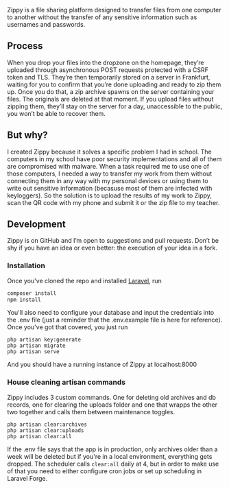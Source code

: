 Zippy is a file sharing platform designed to transfer files from one computer to another without the transfer of any sensitive information such as usernames and passwords.
## Process
When you drop your files into the dropzone on the homepage, they’re uploaded through asynchronous POST requests protected with a CSRF token and TLS. They’re then temporarily stored on a server in Frankfurt, waiting for you to confirm that you’re done uploading and ready to zip them up. Once you do that, a zip archive spawns on the server containing your files. The originals are deleted at that moment. If you upload files without zipping them, they’ll stay on the server for a day, unaccessible to the public, you won’t be able to recover them.
## But why?
I created Zippy because it solves a specific problem I had in school. The computers in my school have poor security implementations and all of them are compromised with malware. When a task required me to use one of those computers, I needed a way to transfer my work from them without connecting them in any way with my personal devices or using them to write out sensitive information (becasuse most of them are infected with keyloggers). So the solution is to upload the results of my work to Zippy, scan the QR code with my phone and submit it or the zip file to my teacher.
## Development
Zippy is on GitHub and I’m open to suggestions and pull requests. Don’t be shy if you have an idea or even better: the execution of your idea in a fork.
### Installation
Once you've cloned the repo and installed [Laravel](https://www.laravel.com/docs), run
```bash
composer install
npm install
```
You'll also need to configure your database and input the credentials into the .env file (just a reminder that the .env.example file is here for reference). Once you've got that covered, you just run
```
php artisan key:generate
php artisan migrate
php artisan serve
```
And you should have a running instance of Zippy at localhost:8000
### House cleaning artisan commands
Zippy includes 3 custom commands. One for deleting old archives and db records, one for clearing the uploads folder and one that wrapps the other two together and calls them between maintenance toggles.
```
php artisan clear:archives
php artisan clear:uploads
php artisan clear:all
```
If the .env file says that the app is in production, only archives older than a week will be deleted but if you're in a local environment, everything gets dropped.
The scheduler calls ```clear:all``` daily at 4, but in order to make use of that you need to either configure cron jobs or set up scheduling in Laravel Forge.